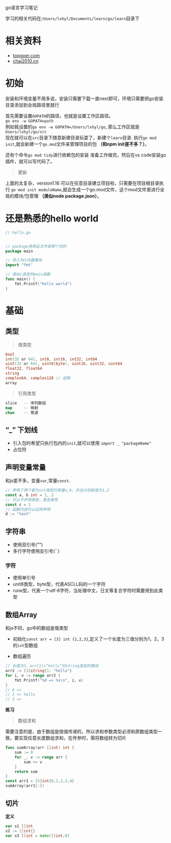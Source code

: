 go语言学习笔记

学习的相关代码在`/Users/lxhyl/Documents/learn/go/learn`目录下   
# 相关资料   
* [topgoer.com](http://www.topgoer.com/)    
* [chai2010.cn](https://chai2010.cn/)

# 初始  

安装和环境变量不用多说，安装只需要下载一直next即可，环境只需要把go安装目录添加到全局路径里就行   

首先需要设置`GOPATH`的路径，也就是设置工作区路径。    
`go env -w GOPATH=path`    
例如我设置的`go env -w GOPATH=/Users/lxhyl/go`, 那么工作区就是`Users/lxhyl/go/src`         
现在就可以在`src`目录下随意新建目录玩耍了，新建个`learn`目录. 执行`go mod init`,就会新建一个`go.mod`文件来管理项目的包 **（和npm init差不多？）**。

还有个命令`go mod tidy`进行依赖包的安装
准备工作做完，然后在vs code安装go插件，就可以写代码了。


> 更新      

上面的太复杂，version1.16 可以在任意目录建立项目啦，只需要在项目根目录执行 `go mod init moduleName`,就会生成一个go.mod文件，这个mod文件里进行全局的模块/包管理 **（类似node package.json）**。   


# 还是熟悉的hello world

```go
// hello.go


// package用来此文件是那个包的
package main

// 导入fmt内置模块
import "fmt"

// 类似c语言的main函数
func main() {
	fmt.Printf("hello world")
}
```


# 基础   

## 类型 
> 值类型  
```go
bool
int(32 or 64), int8, int16, int32, int64
uint(32 or 64), uint8(byte), uint16, uint32, uint64
float32, float64
string
complex64, complex128 // 虚数
array  
```
> 引用类型    
```go
slice   -- 序列数组
map     -- 映射
chan    -- 管道
```
## “_” 下划线      
* 引入包时希望只执行包内的`init`,就可以使用 `import _ "packageName"`    
* 占位符

## 声明变量常量
和js差不多，变量`var`,常量`const`.    
```go
// 声明了两个都为int类型的常量a,b，并且分别赋值为1,2
const a, b int = 1, 2
// 可以不声明类型，类型推导
const c = 1
// 函数内部可以这样声明
d := "test"
```
## 字符串

* 使用双引号("")
* 多行字符使用反引号(``)

### 字符  

* 使用单引号
* unit8类型，byte型，代表ASCLL码的一个字符
* rune型，代表一个utf-8字符，当处理中文，日文等复合字符时需要用到此类型

## 数组Array   

和js不同，go中的数组是值类型

* 初始化`const arr = [3] int {1,2,3}`,定义了一个长度为三值分别为1，2，3的`int`型数组   

* 数组遍历  
```go
// 长度为3，arr[1]=“hello”的string类型的数组
arr2 := [3]string{1: "hello"}	
for i, v := range arr2 {
	fmt.Printf("%d => %s\n", i, v)
}
// 0 => 
// 1 => hello
// 2 => 
```

**练习**    
> 数组求和  

需要注意的是，由于数组是按值传递的，所以求和参数类型必须和原数组类型一致，要实现任意长度数组求和，在传参时，需将数组转为切片

```go
func sumArray(arr []int) int {
	sum := 0
	for _, v := range arr {
		sum += v
	}
	return sum
}
const arr1 = [5]int{0,1,2,3,4}
sumArray(arr1[:])
```


## 切片   
**定义**   
```go
var s1 []int
s2 := []int{}
var s3 []int = make([]int,0)
```
